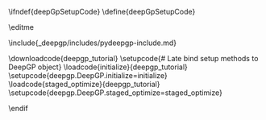 \ifndef{deepGpSetupCode}
\define{deepGpSetupCode}

\editme

\include{_deepgp/includes/pydeepgp-include.md}

\downloadcode{deepgp_tutorial}
\setupcode{# Late bind setup methods to DeepGP object}
\loadcode{initialize}{deepgp_tutorial}
\setupcode{deepgp.DeepGP.initialize=initialize}
\loadcode{staged_optimize}{deepgp_tutorial}
\setupcode{deepgp.DeepGP.staged_optimize=staged_optimize}

\endif
